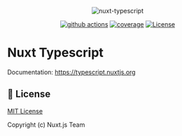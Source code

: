 <p align="center">
 <img alt="nuxt-typescript" src="https://user-images.githubusercontent.com/904724/62768088-62629780-ba96-11e9-9aa4-e08a46663582.png"/>
</p>

<p align="center">
  <a href="https://github.com/nuxt/typescript/actions"><img src="https://github.com/nuxt/typescript/workflows/test/badge.svg" alt="github actions"></a>
  <a href="https://codecov.io/gh/nuxt/typescript"><img src="https://img.shields.io/codecov/c/github/nuxt/typescript.svg?style=flat-square" alt="coverage"></a>
  <a href="https://github.com/nuxt/typescript"><img src="https://img.shields.io/github/license/nuxt/typescript.svg?style=flat-square" alt="License"></a>
</p>

# Nuxt Typescript

Documentation: https://typescript.nuxtjs.org

## 📑 License

[MIT License](./LICENSE)

Copyright (c) Nuxt.js Team
